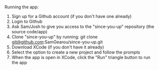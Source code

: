 Running the app:
1. Sign up for a Github account (if you don't have one already)
2. Login to Github
3. Ask Sam/Josh to give you access to the "since-you-up" repository (the source code/app)
4. Clone "since-you-up" by running:
   git clone git@github.com:SamGearou/since-you-up.git
5. Download XCode (if you don't have it already)
6. Select the option to create a new project and follow the prompts
7. When the app is open in XCode, click the "Run" triangle button to run the app
